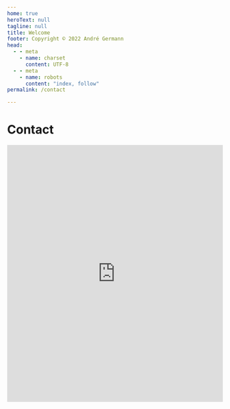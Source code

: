 ```yaml
---
home: true
heroText: null
tagline: null
title: Welcome
footer: Copyright © 2022 André Germann
head:
  - - meta
    - name: charset
      content: UTF‑8
  - - meta
    - name: robots
      content: "index, follow"
permalink: /contact

---
```


# Contact

<iframe src="https://contact.buanet.de" style="border:0px #ffffff none;" name="contact" scrolling="no" frameborder="1" marginheight="0px" marginwidth="0px" height="600px" width="100%" allowfullscreen></iframe>